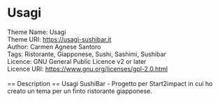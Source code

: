 # Usagi

Theme Name: Usagi<br>
Theme URI: https://usagi-sushibar.it<br>
Author: Carmen Agnese Santoro<br>
Tags: Ristorante, Giapponese, Sushi, Sashimi, Sushibar<br>
Licence: GNU General Public Licence v2 or later<br>
Licence URI: https://www.gnu.org/licenses/gpl-2.0.html<br>
<br>
== Description ==
Usagi SushiBar - Progetto per Start2impact in cui ho creato un tema per un finto ristorante giapponese.<br>

